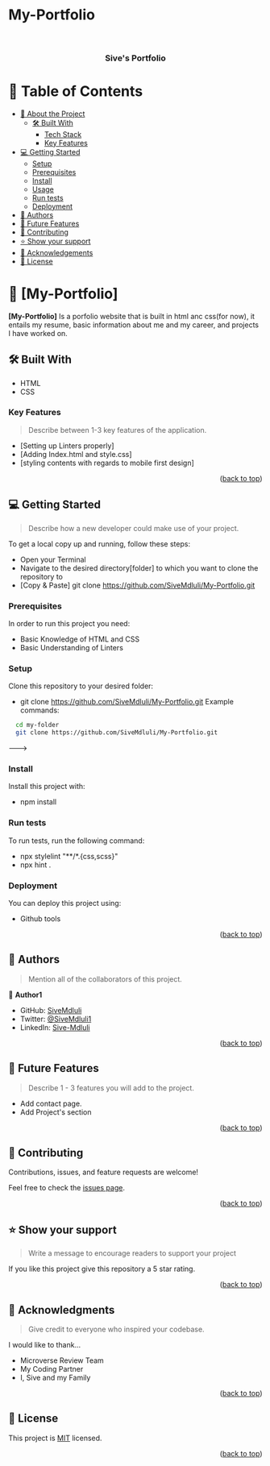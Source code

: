 # My-Portfolio
<a name="readme-top"></a>

<div align="center">
  <br/>

  <h3><b>Sive's Portfolio</b></h3>

</div>

# 📗 Table of Contents

- [📖 About the Project](#about-project)
  - [🛠 Built With](#built-with)
    - [Tech Stack](#tech-stack)
    - [Key Features](#key-features)
- [💻 Getting Started](#getting-started)
  - [Setup](#setup)
  - [Prerequisites](#prerequisites)
  - [Install](#install)
  - [Usage](#usage)
  - [Run tests](#run-tests)
  - [Deployment](#triangular_flag_on_post-deployment)
- [👥 Authors](#authors)
- [🔭 Future Features](#future-features)
- [🤝 Contributing](#contributing)
- [⭐️ Show your support](#support)
- [🙏 Acknowledgements](#acknowledgements)
- [📝 License](#license)

# 📖 [My-Portfolio] <a name="about-project"></a>

**[My-Portfolio]**  Is a porfolio website that is built in html anc css(for now), it entails my resume, basic information about me and my career, and projects I have worked on.

## 🛠 Built With <a name="built-with"></a>
- HTML
- CSS

<!-- Features -->

### Key Features <a name="key-features"></a>

> Describe between 1-3 key features of the application.

- [Setting up Linters properly]
- [Adding Index.html and style.css]
- [styling contents with regards to mobile first design]

<p align="right">(<a href="#readme-top">back to top</a>)</p>

## 💻 Getting Started <a name="getting-started"></a>

> Describe how a new developer could make use of your project.

To get a local copy up and running, follow these steps:
- Open your Terminal
- Navigate to the desired directory[folder] to which you want to clone the repository to
- [Copy & Paste] git clone https://github.com/SiveMdluli/My-Portfolio.git

### Prerequisites

In order to run this project you need:

- Basic Knowledge of HTML and CSS
- Basic Understanding of Linters

### Setup

Clone this repository to your desired folder:

- git clone https://github.com/SiveMdluli/My-Portfolio.git
Example commands:

```sh
  cd my-folder
  git clone https://github.com/SiveMdluli/My-Portfolio.git
```
--->

### Install

Install this project with:

- npm install



### Run tests

To run tests, run the following command:

- npx stylelint "**/*.{css,scss}"
- npx hint .

### Deployment

You can deploy this project using:

- Github tools

<p align="right">(<a href="#readme-top">back to top</a>)</p>

<!-- AUTHORS -->

## 👥 Authors <a name="authors"></a>

> Mention all of the collaborators of this project.

👤 **Author1**

- GitHub: [SiveMdluli](https://github.com/SiveMdluli)
- Twitter: [@SiveMdluli1](https://twitter.com/SiveMdluli1)
- LinkedIn: [Sive-Mdluli](https://linkedin.com/in/Sive-Mdluli)


<p align="right">(<a href="#readme-top">back to top</a>)</p>


## 🔭 Future Features <a name="future-features"></a>

> Describe 1 - 3 features you will add to the project.

- Add contact page.
- Add Project's section

<p align="right">(<a href="#readme-top">back to top</a>)</p>

## 🤝 Contributing <a name="contributing"></a>

Contributions, issues, and feature requests are welcome!

Feel free to check the [issues page](../../issues/).

<p align="right">(<a href="#readme-top">back to top</a>)</p>

## ⭐️ Show your support <a name="support"></a>

> Write a message to encourage readers to support your project

If you like this project give this repository a 5 star rating.

<p align="right">(<a href="#readme-top">back to top</a>)</p>

<!-- ACKNOWLEDGEMENTS -->

## 🙏 Acknowledgments <a name="acknowledgements"></a>

> Give credit to everyone who inspired your codebase.

I would like to thank...
- Microverse Review Team
- My Coding Partner
- I, Sive and my Family

<p align="right">(<a href="#readme-top">back to top</a>)</p>


## 📝 License <a name="license"></a>

This project is [MIT](./LICENSE) licensed.

<p align="right">(<a href="#readme-top">back to top</a>)</p>
